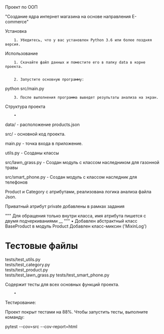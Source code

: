 
Проект по ООП 

"Создание ядра интернет магазина на основе направления E-commerce"


Установка


		1. Убедитесь, что у вас установлен Python 3.6 или более поздняя версия.


Использование


		1. Скачайте файл данных и поместите его в папку data в корне проекта.


		2. Запустите основную программу:

python src/main.py


		3. После выполнения программа выведет результаты анализа на экран.



Структура проекта


		• 
data/ - расположение products.json

src/ - основной код проекта.

main.py - точка входа в приложение.

utils.py - Созданы классы 

src/lawn_grass.py - Cоздан модуль с классом наследником для газонной травы

src/smart_phone.py - Создан модуль с классом наследник для телефонов

Product и Category с атрибутами, реализована логика анализа файла Json.

Приватный атрибут 
private добавлены в рамках задания 
 
""" Для обращения только внутри класса, имя атрибута пишется с двумя подчеркиваниями 
__ """ 
		•
Добавлен абстрактный класс BaseProduct в модуль Product
Добавлен класс-миксин ('MixinLog')

# Тестовые файлы

tests/test_utils.py  
tests/test_category.py  
tests/test_product.py  
tests/test_lawn_grass.py
tests/test_smart_phone.py

Содержит тесты для всех основных функций проекта.
        
        • 


Тестирование:


Проект покрыт тестами на 88%. Чтобы запустить тесты, выполните команду:

pytest --cov=src --cov-report=html